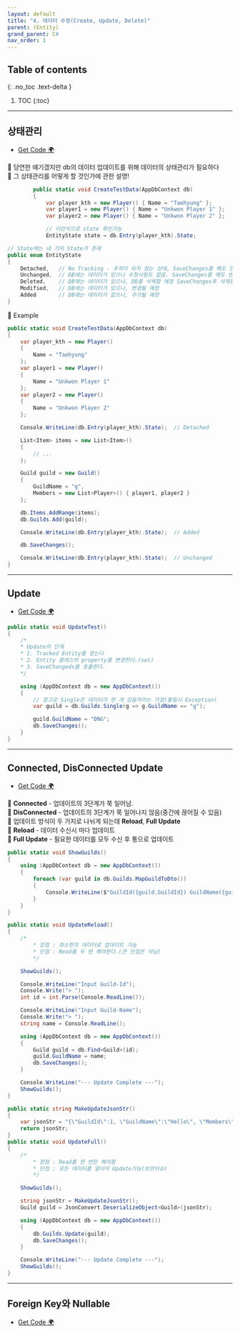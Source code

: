 ```yaml
---
layout: default
title: "4. 데이터 수정(Create, Update, Delete)"
parent: (Entity)
grand_parent: C#
nav_order: 1
---
```


## Table of contents
{: .no_toc .text-delta }

1. TOC
{:toc}

---

## 상태관리

* [Get Code 🌍](https://github.com/EasyCoding-7/MMO_EFCore_Tutorial/tree/4-1)

🛵 당연한 얘기겠지만 db의 데이터 업데이트를 위해 데이터의 상태관리가 필요하다<br>
🛵 그 상태관리를 어떻게 할 것인가에 관한 설명!

```csharp
        public static void CreateTestData(AppDbContext db)
        {
            var player_kth = new Player() { Name = "Taehyung" };
            var player1 = new Player() { Name = "Unkwon Player 1" };
            var player2 = new Player() { Name = "Unkwon Player 2" };

            // 이런식으로 state 확인가능
            EntityState state = db.Entry(player_kth).State;
```

```csharp
// State에는 네 가지 State가 존재
public enum EntityState
{
    Detached,   // No Tracking - 추적이 되지 않는 상태, SaveChanges를 해도 안됨
    Unchanged,  // DB에는 데이터가 있으나 수정사항도 없음. SaveChanges를 해도 변화 없음.
    Deleted,    // DB에는 데이터가 있으나, DB를 삭제할 예정 SaveChanges후 삭제된다.
    Modified,   // DB에는 데이터가 있으나, 변경될 예정
    Added       // DB에는 데이터가 없으나, 추가될 예정
}
```

🛵 Example

```csharp
public static void CreateTestData(AppDbContext db)
{
    var player_kth = new Player()
    {
        Name = "Taehyung"
    };
    var player1 = new Player()
    {
        Name = "Unkwon Player 1"
    };
    var player2 = new Player()
    {
        Name = "Unkwon Player 2"
    };

    Console.WriteLine(db.Entry(player_kth).State);  // Detached

    List<Item> items = new List<Item>()
    {
        // ...
    };

    Guild guild = new Guild()
    {
        GuildName = "g",
        Members = new List<Player>() { player1, player2 }
    };

    db.Items.AddRange(items);
    db.Guilds.Add(guild);

    Console.WriteLine(db.Entry(player_kth).State);  // Added

    db.SaveChanges();

    Console.WriteLine(db.Entry(player_kth).State);  // Unchanged
}
```

---

## Update

* [Get Code 🌍](https://github.com/EasyCoding-7/MMO_EFCore_Tutorial/tree/4-2)

```csharp
public static void UpdateTest()
{
    /*
    * Update의 단계
    * 1. Tracked Entity를 얻는다
    * 2. Entity 클래스의 property를 변경한다.(set)
    * 3. SaveChangeds를 호출한다.
    */

    using (AppDbContext db = new AppDbContext())
    {
        // 참고로 Single은 데이터가 한 개 있을꺼라는 가정(틀릴시 Exception)
        var guild = db.Guilds.Single(g => g.GuildName == "g");

        guild.GuildName = "DNG";
        db.SaveChanges();
    }
}
```

---

## Connected, DisConnected Update

* [Get Code 🌍](https://github.com/EasyCoding-7/MMO_EFCore_Tutorial/tree/4-3)

🛵 **Connected** - 업데이트의 3단계가 쭉 일어남.<br>
🛵 **DisConnected** - 업데이트의 3단계가 쭉 일어나지 않음(중간에 끊어질 수 있음)<br>
🛵 업데이트 방식이 두 가지로 나뉘게 되는데 **Reload**, **Full Update**<br>
🛵 **Reload** - 데이터 수신시 마다 업데이트<br>
🛵 **Full Update** - 필요한 데이터를 모두 수신 후 통으로 업데이트<br>

```csharp
public static void ShowGuilds()
{
    using (AppDbContext db = new AppDbContext())
    {
        foreach (var guild in db.Guilds.MapGuildToDto())
        {
            Console.WriteLine($"GuildId({guild.GuildId}) GuildName({guild.Name}) MemberCount({guild.MemberCount})");
        }
    }
}

public static void UpdateReload()
{
    /*
        * 장점 : 최소한의 데이터로 업데이트 가능
        * 단점 : Read를 두 번 해야한다.(큰 단점은 아님)
        */

    ShowGuilds();

    Console.WriteLine("Input Guild-Id");
    Console.Write("> ");
    int id = int.Parse(Console.ReadLine());

    Console.WriteLine("Input Guild-Name");
    Console.Write("> ");
    string name = Console.ReadLine();

    using (AppDbContext db = new AppDbContext())
    {
        Guild guild = db.Find<Guild>(id);
        guild.GuildName = name;
        db.SaveChanges();
    }

    Console.WriteLine("--- Update Complete ---");
    ShowGuilds();
}

public static string MakeUpdateJsonStr()
{
    var jsonStr = "{\"GuildId\":1, \"GuildName\":\"Hello\", \"Members\":null}";
    return jsonStr;
}
public static void UpdateFull()
{
    /*
        * 장점 : Read를 한 번만 해야함
        * 단점 : 모든 데이터를 알아야 Update가능(보안이슈)
        */

    ShowGuilds();

    string jsonStr = MakeUpdateJsonStr();
    Guild guild = JsonConvert.DeserializeObject<Guild>(jsonStr);

    using (AppDbContext db = new AppDbContext())
    {
        db.Guilds.Update(guild);
        db.SaveChanges();
    }

    Console.WriteLine("--- Update Complete ---");
    ShowGuilds();
}
```

---

## Foreign Key와 Nullable

* [Get Code 🌍](https://github.com/EasyCoding-7/MMO_EFCore_Tutorial/tree/4-4)


